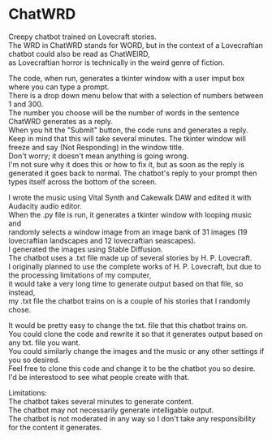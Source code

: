 # ChatWRD
Creepy chatbot trained on Lovecraft stories.  
The WRD in ChatWRD stands for WORD, but in the context of a Lovecraftian chatbot could also be read as ChatWEIRD,  
as Lovecraftian horror is technically in the weird genre of fiction.  

The code, when run, generates a tkinter window with a user imput box where you can type a prompt.  
There is a drop down menu below that with a selection of numbers between 1 and 300.  
The number you choose will be the number of words in the sentence ChatWRD generates as a reply.  
When you hit the "Submit" button, the code runs and generates a reply.  
Keep in mind that this will take several minutes.
The tkinter window will freeze and say (Not Responding) in the window title.  
Don't worry; it doesn't mean anything is going wrong.  
I'm not sure why it does this or how to fix it, but as soon as the reply is generated it goes back to normal.
The chatbot's reply to your prompt then types itself across the bottom of the screen.  

I wrote the music using Vital Synth and Cakewalk DAW and edited it with Audacity audio editor.  
When the .py file is run, it generates a tkinter window with looping music and  
randomly selects a window image from an image bank of 31 images (19 lovecraftian landscapes and 12 lovecraftian seascapes).  
I generated the images using Stable Diffusion.  
The chatbot uses a .txt file made up of several stories by H. P. Lovecraft.  
I originally planned to use the complete works of H. P. Lovecraft, but due to the processing limitations of my computer,  
it would take a very long time to generate output based on that file, so instead,  
my .txt file the chatbot trains on is a couple of his stories that I randomly chose.    

It would be pretty easy to change the txt. file that this chatbot trains on.   
You could clone the code and rewrite it so that it generates output based on any txt. file you want.  
You could similarly change the images and the music or any other settings if you so desired.  
Feel free to clone this code and change it to be the chatbot you so desire.
I'd be interestood to see what people create with that.

Limitations:  
The chatbot takes several minutes to generate content.  
The chatbot may not necessarily generate intelligable output.  
The chatbot is not moderated in any way so I don't take any responsibility for the content it generates.
